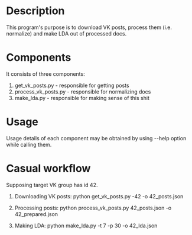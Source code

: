 Description
===========

This program's purpose is to download VK posts, process them (i.e. normalize) and make LDA out of processed docs.


Components
==========

It consists of three components:
  1. get_vk_posts.py - responsible for getting posts
  2. process_vk_posts.py - responsible for normalizing docs
  3. make_lda.py - responsible for making sense of this shit


Usage
=====

Usage details of each component may be obtained by using --help option while calling them.


Casual workflow
===============

Supposing target VK group has id 42.

1. Downloading VK posts:
  python get_vk_posts.py -42 -o 42_posts.json

2. Processing posts:
  python process_vk_posts.py 42_posts.json -o 42_prepared.json

3. Making LDA:
  python make_lda.py -t 7 -p 30 -o 42_lda.json
